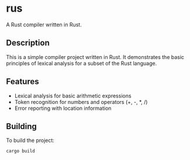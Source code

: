 # rus

A Rust compiler written in Rust.

## Description

This is a simple compiler project written in Rust. It demonstrates the basic principles of lexical analysis for a subset of the Rust language.

## Features

- Lexical analysis for basic arithmetic expressions
- Token recognition for numbers and operators (+, -, *, /)
- Error reporting with location information

## Building

To build the project:

```bash
cargo build
